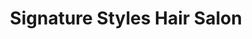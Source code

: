 ---
title: "Signature Styles Hair Salon"
url: /montpelier/signature-styles-hair-salon/
shop: Kosmetik
---